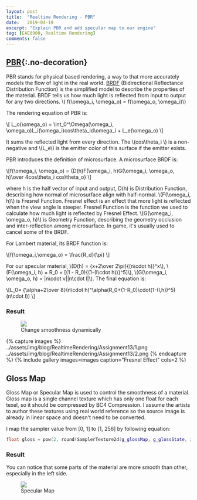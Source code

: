 ```yaml
---
layout: post
title:  "Realtime Rendering - PBR"
date:   2019-04-19
excerpt: "Explain PBR and add specular map to our engine"
tag: [EAE6900, Realtime Rendering]
comments: false
---
```


## [PBR](https://en.wikipedia.org/wiki/Physically_based_rendering){:.no-decoration}
PBR stands for physical based rendering, a way to that more accurately models the flow of light in the real world. [BRDF](https://en.wikipedia.org/wiki/Bidirectional_reflectance_distribution_function) (Bidirectional Reflectance Distribution Function) is the simplified model to describe the properties of the material. BRDF tells us how much light is reflected from input to output for any two directions. \\( f(\omega_i, \omega_o) = f(\omega_o, \omega_i)\\)

The rendering equation of PBR is:

\\[ L_o(\omega_o) =  \int_0^\Omega(\omega_i, \omega_o)L_i(\omega_i)cos\theta_id\omega_i + L_e(\omega_o) \\]

It sums the reflected light from every direction. The \\(cos\theta_i \\) is a non-negative and \\(L_e\\) is the emitter color of this surface if the emitter exists. 

PBR introduces the definition of microsurface. A microsurface BRDF is:

\\[f(\omega_i, \omega_o) = {D(h)F(\omega_i, h)G(\omega_i, \omega_o, h)\over 4cos\theta_i cos\theta_o} \\]

where h is the half vector of input and output, D(h) is Distribution Function, describing how normal of microsurface align with half-normal. \\(F(\omega_i, h)\\) is Fresnel Function. Fresnel effect is an effect that more light is reflected when the view angle is steeper. Fresnel Function is the function we used to calculate how much light is reflected by Fresnel Effect. \\(G(\omega_i, \omega_o, h)\\) is Geometry Function, describing the geometry occlusion and inter-reflection among microsurface. In game, it's usually used to cancel some of the BRDF.

For Lambert material, its BRDF function is:

\\[f(\omega_i,\omega_o) = \frac{R_d}{\pi} \\]

For our specular material, \\(D(h) = {x+2\over 2\pi}{(n\cdot h)}^x\\), \\(F(\omega_i, h) = R_0 + [(1 - R_0){(1-(l\cdot h))}^5]\\),
\\(G(\omega_i, \omega_o, h) = |n\cdot v||n\cdot l|\\). The final equation is:

\\[L_0= {\alpha+2\over 8}(n\cdot h)^\alpha(R_0+(1-R_0)\cdot(1-(l,h))^5)(n\cdot l)) \\]

### Result

<figure>
	<a href="../assets/img/blog/RealtimeRendering/Assignment13/1.gif"><img src="../assets/img/blog/RealtimeRendering/Assignment13/1.gif"></a>
    <figcaption>Change smoothness dynamically</figcaption>
</figure>

{% capture images %}
    ../assets/img/blog/RealtimeRendering/Assignment13/1.png
    ../assets/img/blog/RealtimeRendering/Assignment13/2.png
{% endcapture %}
{% include gallery images=images caption="Fresnel Effect" cols=2 %}


## Gloss Map
Gloss Map or Specular Map is used to control the smoothness of a material. Gloss map is a single channel texture which has only one float for each texel, so it should be compressed by BC4 Compression. I assume the artists to author these textures using real world reference so the source image is already in linear space and doesn't need to be converted. 

I map the sampler value from [0, 1] to [1, 256] by following equation:

~~~c++
float gloss = pow(2, round(SamplerTexture2d(g_glossMap, g_glossState, i_texcoord) * 8));
~~~

### Result

You can notice that some parts of the material are more smooth than other, especially in the left side.

<figure>
	<a href="../assets/img/blog/RealtimeRendering/Assignment13/2.gif"><img src="../assets/img/blog/RealtimeRendering/Assignment13/2.gif"></a>
    <figcaption>Specular Map</figcaption>
</figure>
